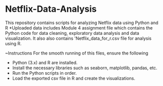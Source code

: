 # Netflix-Data-Analysis
This repository contains scripts for analyzing Netflix data using Python and R
*Uploaded data includes Module 4 assignment file which contains the Python code for data cleaning, exploratory data analysis and data visualization.
It also also contains 'Netflix_data_for_r.csv file for analysis using R.

~Instructions
For the smooth running of this files, ensure the following
- Python (3.x) and R are installed.
- Install the necessary libraries such as seaborn, matplotlib, pandas, etc.
- Run the Python scripts in order.
- Load the exported csv file in R and create the visualizations. 
